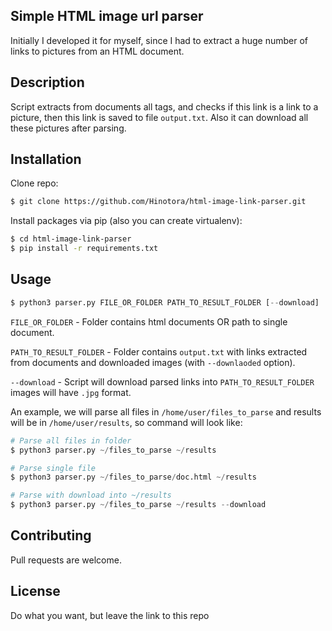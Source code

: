## Simple HTML image url parser

Initially I developed it for myself, since I had to extract a huge number of links to pictures from an HTML document.

## Description

Script extracts from documents all <a> tags, and checks if this link is a link to a picture, then this link is saved to file `output.txt`. Also it can download all these pictures after parsing.

## Installation

Clone repo:

```bash
$ git clone https://github.com/Hinotora/html-image-link-parser.git
```

Install packages via pip (also you can create virtualenv):
```bash
$ cd html-image-link-parser
$ pip install -r requirements.txt
```

## Usage

```python
$ python3 parser.py FILE_OR_FOLDER PATH_TO_RESULT_FOLDER [--download]
```

`FILE_OR_FOLDER` - Folder contains html documents OR path to single document.

`PATH_TO_RESULT_FOLDER` - Folder contains `output.txt` with links extracted from documents and downloaded images (with `--downlaoded` option).

`--download` - Script will download parsed links into `PATH_TO_RESULT_FOLDER` images will have `.jpg` format.

An example, we will parse all files in `/home/user/files_to_parse` and results will be in `/home/user/results`, so command will look like:

```python
# Parse all files in folder
$ python3 parser.py ~/files_to_parse ~/results

# Parse single file
$ python3 parser.py ~/files_to_parse/doc.html ~/results

# Parse with download into ~/results
$ python3 parser.py ~/files_to_parse ~/results --download
```
## Contributing
Pull requests are welcome.

## License
Do what you want, but leave the link to this repo
